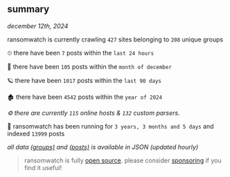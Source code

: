 
## summary
_december 12th, 2024_

ransomwatch is currently crawling `427` sites belonging to `208` unique groups

⏲ there have been `7` posts within the `last 24 hours`

🦈 there have been `105` posts within the `month of december`

🪐 there have been `1017` posts within the `last 90 days`

🏚 there have been `4542` posts within the `year of 2024`

_⚙️ there are currently `115` online hosts & `132` custom parsers._

🦕 ransomwatch has been running for `3 years, 3 months and 5 days` and indexed `13999` posts

_all data  [(groups)](http://ransomwhat.telemetry.ltd/groups) and [(posts)](http://ransomwhat.telemetry.ltd/posts) is available in JSON (updated hourly)_

> ransomwatch is fully [open source](https://github.com/joshhighet/ransomwatch#ransomwatch--). please consider [sponsoring](https://github.com/sponsors/joshhighet) if you find it useful!
